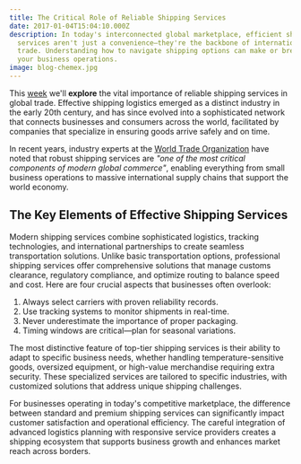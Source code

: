 ```yaml
---
title: The Critical Role of Reliable Shipping Services
date: 2017-01-04T15:04:10.000Z
description: In today's interconnected global marketplace, efficient shipping
  services aren't just a convenience—they're the backbone of international
  trade. Understanding how to navigate shipping options can make or break
  your business operations.
image: blog-chemex.jpg
---
```


This [week](/wdwdw) we'll **explore** the vital importance of reliable shipping services in global trade. Effective shipping logistics emerged as a distinct industry in the early 20th century, and has since evolved into a sophisticated network that connects businesses and consumers across the world, facilitated by companies that specialize in ensuring goods arrive safely and on time.

In recent years, industry experts at the [World Trade Organization](https://www.spacefarm.digital) have noted that robust shipping services are *"one of the most critical components of modern global commerce"*, enabling everything from small business operations to massive international supply chains that support the world economy.

## The Key Elements of Effective Shipping Services

Modern shipping services combine sophisticated logistics, tracking technologies, and international partnerships to create seamless transportation solutions. Unlike basic transportation options, professional shipping services offer comprehensive solutions that manage customs clearance, regulatory compliance, and optimize routing to balance speed and cost. Here are four crucial aspects that businesses often overlook:

1. Always select carriers with proven reliability records.
2. Use tracking systems to monitor shipments in real-time.
3. Never underestimate the importance of proper packaging.
4. Timing windows are critical—plan for seasonal variations.

The most distinctive feature of top-tier shipping services is their ability to adapt to specific business needs, whether handling temperature-sensitive goods, oversized equipment, or high-value merchandise requiring extra security. These specialized services are tailored to specific industries, with customized solutions that address unique shipping challenges.

For businesses operating in today's competitive marketplace, the difference between standard and premium shipping services can significantly impact customer satisfaction and operational efficiency. The careful integration of advanced logistics planning with responsive service providers creates a shipping ecosystem that supports business growth and enhances market reach across borders.
